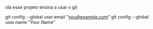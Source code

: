 ola esse projeto ensina a usar o git

  git config --global user.email "you@example.com"
  git config --global user.name "Your Name"
